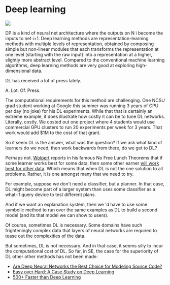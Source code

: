 # Deep learning

![](https://cdn-images-1.medium.com/max/800/1*dnvGC-PORSoCo7VXT3PV_A.png)

DP is a kind of neural net architecture where the outputs on N i become the inputs to net i+1. 
Deep learning methods are representation-learning methods with multiple levels of representation, obtained by composing simple but non-linear modules that each transforms the representation at one level (starting with the raw input) into a representation at a higher, slightly more abstract level. Compared to the conventional machine learning algorithms, deep learning methods are very good at exploring high-dimensional data.


DL has received a  lot of press lately. 

A. Lot. Of. Press.

The computational requirements for this method are challenging. 
One NCSU grad student working at Google this summer was running 3 years of CPU per day (no joke) for his
DL experiments. While that that is certainly an extreme example, it does illustrate how costly it can be to tune DL networks. Literally, costly. We
costed out one project where 4 students would use commercial GPU clusters to run 20 experiments per week for 3 years. That work would add $1M to the cost
of that grant.

So it seem  DL is the answer, what was the question? If we ask what kind of learners do we need, then work backwards from there, do we get to DL?

Perhaps not. 
[Wolpert](https://ubiquity.acm.org/article.cfm?id=2555237)
reports in his famous No Free Lunch
Theorems that if some learner works best for some data, then some
other earner [will work best for other
data](https://en.wikipedia.org/wiki/No_free_lunch_theorem#Example). Which means that when
DL is not the one solution to all problems. Rather, it is one amongst many that we need to try.


For example, suppose we don't need a classifier, but a planner. In that case, DL might become part of a larger system than uses some classifier as a what-if query device to test different plans.

And if we want an explanation system, then we 'd have to use some symbolic method to run over the same examples as DL to build a second model (and its that model we can show to users). 

Of course, sometimes DL is necessary. Some domains have such frighteningly complex data that layers of neural networks are required to tease out the complexities of the data.

But sometimes, DL is not necessary. And in that case, it seems silly to incur the  computational cost of DL. So far, in SE, the case for the superiority of DL other
other methods has not been made:

- [Are Deep Neural Networks the Best Choice for Modeling Source Code?](http://web.cs.ucdavis.edu/~devanbu/isDLgood.pdf)
- [Easy over Hard: A Case Study on Deep Learning](https://arxiv.org/pdf/1703.00133.pdf)
- [500+ Faster than Deep Learning](https://arxiv.org/pdf/1802.05319.pdf)
